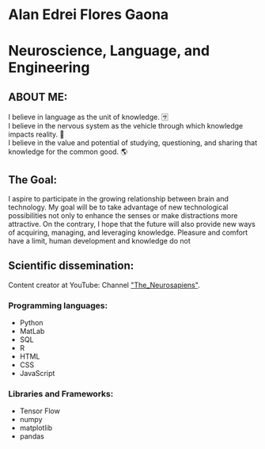 # Alan Edrei Flores Gaona 
# Neuroscience, Language, and Engineering

## ABOUT ME:

I believe in language as the unit of knowledge. 🈂️ <br>
I believe in the nervous system as the vehicle through which knowledge impacts reality. 🧠 <br>
I believe in the value and potential of studying, questioning, and sharing that knowledge for the common good. 🌎 <br>

## The Goal: <br>
I aspire to participate in the growing relationship between brain and technology. My goal will be to take advantage of new technological possibilities not only to enhance the senses or make distractions more attractive. On the contrary, I hope that the future will also provide new ways of acquiring, managing, and leveraging knowledge. Pleasure and comfort have a limit, human development and knowledge do not


## Scientific dissemination:
Content creator at YouTube: Channel ["The_Neurosapiens"](https://www.youtube.com/@the_neurosapiens).

### Programming languages:

- Python
- MatLab
- SQL
- R
- HTML
- CSS
- JavaScript

### Libraries and Frameworks:

- Tensor Flow
- numpy
- matplotlib
- pandas
